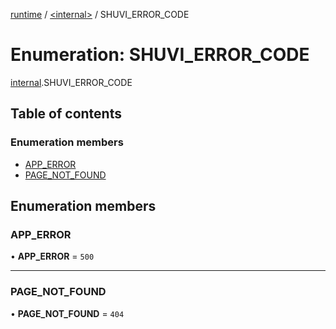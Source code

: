 [runtime](../overview.md) / [<internal\>](../modules/internal_.md) / SHUVI\_ERROR\_CODE

# Enumeration: SHUVI\_ERROR\_CODE

[internal](../modules/internal_.md).SHUVI_ERROR_CODE

## Table of contents

### Enumeration members

- [APP\_ERROR](internal_.SHUVI_ERROR_CODE.md#app_error)
- [PAGE\_NOT\_FOUND](internal_.SHUVI_ERROR_CODE.md#page_not_found)

## Enumeration members

### APP\_ERROR

• **APP\_ERROR** = `500`

___

### PAGE\_NOT\_FOUND

• **PAGE\_NOT\_FOUND** = `404`
